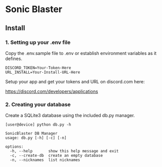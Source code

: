 # Sonic Blaster
## Install
### 1. Setting up your .env file
Copy the .env.sample file to .env or establish environment variables as it defines.

```
DISCORD_TOKEN=Your-Token-Here
URL_INSTALL=Your-Install-URL-Here
```
Setup your app and get your tokens and URL on discord.com here:

https://discord.com/developers/applications

### 2. Creating your database
Create a SQLite3 database using the included db.py manager.

```
[user@device] python db.py -h

SonicBlaster DB Manager
usage: db.py [-h] [-c] [-n]

options:
  -h, --help       show this help message and exit
  -c, --create-db  create an empty database
  -n, --nicknames  list nicknames

```

